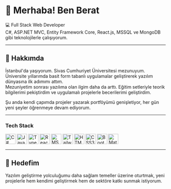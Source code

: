 # 👋 Merhaba! Ben Berat

💻 Full Stack Web Developer  
C#, ASP.NET MVC, Entity Framework Core, React.js, MSSQL ve MongoDB gibi teknolojilerle çalışıyorum.

---

## 🌟 Hakkımda

İstanbul'da yaşıyorum. Sivas Cumhuriyet Üniversitesi mezunuyum.  
Üniversite yıllarımda basit form tabanlı uygulamalar geliştirerek yazılım dünyasına ilk adımımı attım.  
Mezuniyetim sonrası yazılıma olan ilgim daha da arttı. Eğitim setleriyle teorik bilgilerimi pekiştirdim ve uygulamalı projelerle becerilerimi geliştirdim.

Şu anda kendi çapımda projeler yazarak portföyümü genişletiyor, her gün yeni şeyler öğrenmeye devam ediyorum.

---

### Tech Stack

<p>
  <img src="https://cdn.jsdelivr.net/gh/devicons/devicon/icons/csharp/csharp-original.svg" width="32" height="32" alt="C#" />
  <img src="https://cdn.jsdelivr.net/gh/devicons/devicon/icons/javascript/javascript-original.svg" width="32" height="32" alt="JavaScript" />
  <img src="https://cdn.jsdelivr.net/gh/devicons/devicon/icons/typescript/typescript-original.svg" width="32" height="32" alt="TypeScript" />
  <img src="https://cdn.jsdelivr.net/gh/devicons/devicon/icons/react/react-original.svg" width="32" height="32" alt="React" />
  <img src="https://cdn.jsdelivr.net/gh/devicons/devicon/icons/microsoftsqlserver/microsoftsqlserver-plain.svg" width="32" height="32" alt="MSSQL" />
  <img src="https://raw.githubusercontent.com/simple-icons/simple-icons/develop/icons/tailwindcss.svg" width="32" height="32" alt="TailwindCSS" />
  <img src="https://cdn.jsdelivr.net/gh/devicons/devicon/icons/html5/html5-original.svg" width="32" height="32" alt="HTML5" />
  <img src="https://cdn.jsdelivr.net/gh/devicons/devicon/icons/css3/css3-original.svg" width="32" height="32" alt="CSS3" />
  <img src="https://cdn.jsdelivr.net/gh/devicons/devicon/icons/bootstrap/bootstrap-plain.svg" width="32" height="32" alt="Bootstrap" />
  <img src="https://cdn.jsdelivr.net/gh/devicons/devicon/icons/materialui/materialui-original.svg" width="32" height="32" alt="Material UI" />
</p>

---

## 🎯 Hedefim

Yazılım geliştirme yolculuğumu daha sağlam temeller üzerine oturtmak, yeni projelerle hem kendimi geliştirmek hem de sektöre katkı sunmak istiyorum.

